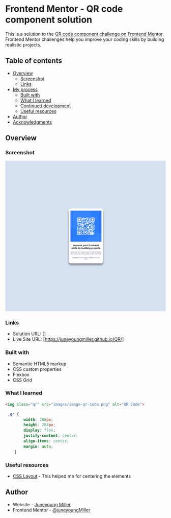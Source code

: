 # Frontend Mentor - QR code component solution

This is a solution to the [QR code component challenge on Frontend Mentor](https://www.frontendmentor.io/challenges/qr-code-component-iux_sIO_H). Frontend Mentor challenges help you improve your coding skills by building realistic projects. 

## Table of contents

- [Overview](#overview)
  - [Screenshot](#screenshot)
  - [Links](#links)
- [My process](#my-process)
  - [Built with](#built-with)
  - [What I learned](#what-i-learned)
  - [Continued development](#continued-development)
  - [Useful resources](#useful-resources)
- [Author](#author)
- [Acknowledgments](#acknowledgments)


## Overview

### Screenshot

![This is my Screenshot](/images/Screenshot.png)


### Links

- Solution URL: []
- Live Site URL: [https://juneyoungmiller.github.io/QR/]


### Built with

- Semantic HTML5 markup
- CSS custom properties
- Flexbox
- CSS Grid


### What I learned


```html
<img class="qr" src="images/image-qr-code.png" alt="QR Code">
```
```css
 .qr {
        width: 288px;
        height: 288px;
        display: flex;
        justify-content: center;
        align-items: center;
        margin: auto;
    }
```



### Useful resources

- [CSS Layout](https://www.w3schools.com/css/css_align.asp) - This helped me for centering the elements

## Author

- Website - [Juneyoung Miller](https://juneyoung-miller.netlify.app/)
- Frontend Mentor - [@juneyoungMiller](https://www.frontendmentor.io/profile/juneyoungMiller)




